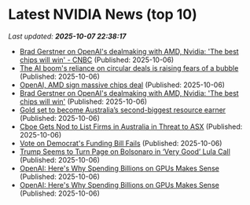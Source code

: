 # Latest NVIDIA News (top 10)
_Last updated: **2025-10-07 22:38:17**_

- [Brad Gerstner on OpenAI's dealmaking with AMD, Nvidia: 'The best chips will win' - CNBC](https://slashdot.org/firehose.pl?op=view&amp;id=179685648) (Published: 2025-10-06)
- [The AI boom's reliance on circular deals is raising fears of a bubble](https://www.nbcnews.com/business/economy/openai-nvidia-amd-deals-risks-rcna234806) (Published: 2025-10-06)
- [OpenAI, AMD sign massive chips deal](https://biztoc.com/x/6916b4e29e016c37) (Published: 2025-10-06)
- [Brad Gerstner on OpenAI's dealmaking with AMD, Nvidia: 'The best chips will win'](https://biztoc.com/x/9062125acf2095da) (Published: 2025-10-06)
- [Gold set to become Australia’s second-biggest resource earner](https://biztoc.com/x/9b70e27290e7a7f0) (Published: 2025-10-06)
- [Cboe Gets Nod to List Firms in Australia in Threat to ASX](https://biztoc.com/x/22a65a0f14c979bb) (Published: 2025-10-06)
- [Vote on Democrat's Funding Bill Fails](https://biztoc.com/x/65dc827bd6f72ada) (Published: 2025-10-06)
- [Trump Seems to Turn Page on Bolsonaro in ‘Very Good’ Lula Call](https://biztoc.com/x/80e18cccd1ea2564) (Published: 2025-10-06)
- [OpenAI: Here's Why Spending Billions on GPUs Makes Sense](https://me.pcmag.com/en/ai/32666/openai-heres-why-spending-billions-on-gpus-makes-sense) (Published: 2025-10-06)
- [OpenAI: Here's Why Spending Billions on GPUs Makes Sense](https://uk.pcmag.com/ai/160473/openai-heres-why-spending-billions-on-gpus-makes-sense) (Published: 2025-10-06)
